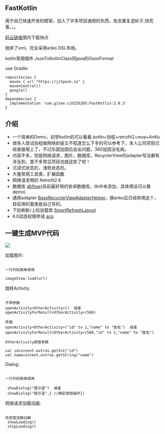 ## FastKotlin

用于自己快速开发的框架，加入了许多项目通用的东西，免去重复造轮子,待完善。。。

[码云链接](https://gitee.com/czh235285/FastKotlin)国内下载快点

抛弃了xml，完全采用anko DSL布局。

kotlin常用插件 JsonToKotlinClass同java的GsonFormat

use Gradle:

```
repositories {
  maven { url "https://jitpack.io" }
  mavenCentral()
  google()
}
dependencies {
  implementation 'com.gitee.czh235285:FastKotlin:2.0.3'
}
```
## 介绍

* 一个简单的Demo，初学kotlin的可以看看,kotlin+协程+retrofit2+mvp+AnKo
* 很多人尝试协程做网络封装又不知道怎么下手的可以参考下，本人公司项目已经直接用上了，不过乐固加固后会出问题，360加固没毛病。
* 内容不多，但是网络请求，图片，数据库，RecyclerView的adapter写法都有涉及到，差不多常见项目也就这些了吧！
* 沉浸式状态栏，浅色状态栏。
* 大量常用工具类，扩展函数
* 网络请求用的 Retrofit2.6
* 数据库 [dbflow](https://github.com/Raizlabs/DBFlow)(目前最好用的安卓数据库，lib中未添加，具体用法可以看demo)
* 通用adapter [BaseRecyclerViewAdapterHelper](https://github.com/CymChad/BaseRecyclerViewAdapterHelper)。换anko后已经弃用这个，目前用的基类是自己写的。
* 下拉刷新/上拉加载库 [SmartRefreshLayout](https://github.com/scwang90/SmartRefreshLayout)
* 6.0动态权限申请 [acp](https://github.com/mylhyl/AndroidAcp)

## 一键生成MVP代码
![](mvp.gif)


加载图片:

```

一行代码简单调用

imageView.load(url)  

```

跳转Activity:

```

不带参数
openActivity<OtherActivity>()  或者
openActivityForResult<OtherActivity>(500)

传值
openActivity<OtherActivity>("id" to 1,"name" to "姓名")  或者
openActivityForResult<OtherActivity>(500,"id" to 1,"name" to "姓名")

OtherActivity获取参数

val id=intent.extras.getInt("id")
val name=intent.extras.getString("name")

```

Dialog:

```

一行代码简单调用

 showDialog("提示语")  或者
 showDialog("提示语",{ //确定按钮操作})

```

网络请求加载动画:

```

仿百度加载动画
 showLoading()
 stopLoading()

```
